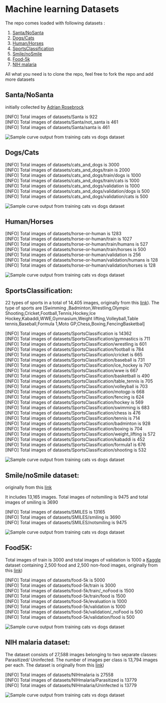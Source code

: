 # Machine learning Datasets


The repo comes loaded with following datasets :
 1. [Santa/NoSanta](#santanosanta)
 2. [Dogs/Cats](#dogscats)
 3. [Human/Horses](#humanhorses)
 4. [SportsClassification](#sportsclassification)
 5. [Smile/noSmile](#smilenosmile-dataset)
 6. [Food-5k](#food5k)
 7. [NIH malaria](#nih-malaria-dataset)
 
All what you need is to clone the repo, feel free to fork the repo and add more datasets

## Santa/NoSanta
initially collected  by  [Adrian Rosebrock](https://www.pyimagesearch.com/2017/12/11/image-classification-with-keras-and-deep-learning/) 

 
[INFO] Total images of datasets/Santa is 922<br/>
[INFO] Total images of datasets/Santa/not_santa is 461<br/>
[INFO] Total images of datasets/Santa/santa is 461<br/>

 ![Sample curve output from training cats vs dogs dataset](https://github.com/Walid-Ahmed/ML_Datasets/blob/master/sampleImages/sample_Santa.png)

## Dogs/Cats

[INFO] Total images of datasets/cats_and_dogs is 3000<br/>
[INFO] Total images of datasets/cats_and_dogs/train is 2000<br/> 
[INFO] Total images of datasets/cats_and_dogs/train/dogs is 1000<br/> 
[INFO] Total images of datasets/cats_and_dogs/train/cats is 1000<br/> 
[INFO] Total images of datasets/cats_and_dogs/validation is 1000<br/> 
[INFO] Total images of datasets/cats_and_dogs/validation/dogs is 500<br/> 
[INFO] Total images of datasets/cats_and_dogs/validation/cats is 500<br/> 

  ![Sample curve output from training cats vs dogs dataset](https://github.com/Walid-Ahmed/ML_Datasets/blob/master/sampleImages/sample_cats_and_dogs.png)
  
## Human/Horses   


[INFO] Total images of datasets/horse-or-human is 1283<br/> 
[INFO] Total images of datasets/horse-or-human/train is 1027<br/> 
[INFO] Total images of datasets/horse-or-human/train/humans is 527<br/> 
[INFO] Total images of datasets/horse-or-human/train/horses is 500<br/> 
[INFO] Total images of datasets/horse-or-human/validation is 256<br/> 
[INFO] Total images of datasets/horse-or-human/validation/humans is 128<br/> 
[INFO] Total images of datasets/horse-or-human/validation/horses is 128<br/> 

  ![Sample curve output from training cats vs dogs dataset](https://github.com/Walid-Ahmed/ML_Datasets/blob/master/sampleImages/sample_horse-or-human.png)
  
 ## SportsClassification:
 22 types of sports in a total of 14,405 images, originally from this [link](https://github.com/anubhavmaity/Sports-Type-Classifier)). 
 The type of sports are [Swimming ,Badminton,Wrestling,Olympic Shooting,Cricket,Football,Tennis,Hockey,Ice Hockey,Kabaddi,WWE,Gymnasium,Weight lifting,Volleyball,Table tennis,Baseball,Formula 1,Moto GP,Chess,Boxing,FencingBasketbal]
 

    
[INFO] Total images of datasets/SportsClassification is 14362<br/> 
[INFO] Total images of datasets/SportsClassification/gymnastics is 711<br/> 
[INFO] Total images of datasets/SportsClassification/wrestling is 601<br/> 
[INFO] Total images of datasets/SportsClassification/football is 784<br/> 
[INFO] Total images of datasets/SportsClassification/cricket is 665<br/> 
[INFO] Total images of datasets/SportsClassification/baseball is 731<br/> 
[INFO] Total images of datasets/SportsClassification/ice_hockey is 707<br/> 
[INFO] Total images of datasets/SportsClassification/wwe is 667<br/> 
[INFO] Total images of datasets/SportsClassification/basketball is 490<br/> 
[INFO] Total images of datasets/SportsClassification/table_tennis is 705<br/> 
[INFO] Total images of datasets/SportsClassification/volleyball is 703<br/> 
[INFO] Total images of datasets/SportsClassification/motogp is 668<br/> 
[INFO] Total images of datasets/SportsClassification/fencing is 624<br/> 
[INFO] Total images of datasets/SportsClassification/hockey is 569<br/> 
[INFO] Total images of datasets/SportsClassification/swimming is 683<br/> 
[INFO] Total images of datasets/SportsClassification/chess is 476<br/> 
[INFO] Total images of datasets/SportsClassification/tennis is 714<br/> 
[INFO] Total images of datasets/SportsClassification/badminton is 928<br/> 
[INFO] Total images of datasets/SportsClassification/boxing is 704<br/> 
[INFO] Total images of datasets/SportsClassification/weight_lifting is 572<br/> 
[INFO] Total images of datasets/SportsClassification/kabaddi is 452<br/> 
[INFO] Total images of datasets/SportsClassification/formula1 is 676<br/> 
[INFO] Total images of datasets/SportsClassification/shooting is 532<br/> 
 

 ![Sample curve output from training cats vs dogs dataset](https://github.com/Walid-Ahmed/ML_Datasets/blob/master/sampleImages/sample_SportsClassification.png)
 
 ## Smile/noSmile dataset:
 originally from this [link](https://github.com/hromi/SMILEsmileD)  
 
It includes 13,165 images. Total images of notsmiling is 9475 and total images of smiling is 3690 

[INFO] Total images of datasets/SMILES is 13165<br/> 
[INFO] Total images of datasets/SMILES/smiling is 3690<br/> 
[INFO] Total images of datasets/SMILES/notsmiling is 9475<br/> 

  ![Sample curve output from training cats vs dogs dataset](https://github.com/Walid-Ahmed/ML_Datasets/blob/master/sampleImages/sample_SMILES.png)
 
 ## Food5K: 
 Total images of train is 3000 and total images of validation is 1000 
 a [Kaggle](https://www.kaggle.com/binhminhs10/food5k) dataset containing 2,500 food and 2,500 non-food images, originally from this [link](https://www.kaggle.com/binhminhs10/food5k/download))
 
[INFO] Total images of datasets/food-5k is 5000<br/> 
[INFO] Total images of datasets/food-5k/train is 3000<br/> 
[INFO] Total images of datasets/food-5k/train/_noFood is 1500<br/> 
[INFO] Total images of datasets/food-5k/train/food is 1500<br/> 
[INFO] Total images of datasets/food-5k/evaluation is 1000<br/> 
[INFO] Total images of datasets/food-5k/validation is 1000<br/> 
[INFO] Total images of datasets/food-5k/validation/_noFood is 500<br/> 
[INFO] Total images of datasets/food-5k/validation/food is 500<br/> 
    
![Sample curve output from training cats vs dogs dataset]( https://github.com/Walid-Ahmed/ML_Datasets/blob/master/sampleImages/sample_Food-5K.png)
   

 ## NIH malaria dataset:
 
 The dataset consists of 27,588 images belonging to two separate classes: Parasitized/ Uninfected.
 The number of images per class is 13,794 images per each. The dataset is  originally from this [link](https://lhncbc.nlm.nih.gov/publication/pub9932))

[INFO] Total images of datasets/NIHmalaria is 27558<br/> 
[INFO] Total images of datasets/NIHmalaria/Parasitized is 13779<br/> 
[INFO] Total images of datasets/NIHmalaria/Uninfected is 13779<br/> 

 ![Sample curve output from training cats vs dogs dataset](https://github.com/Walid-Ahmed/ML_Datasets/blob/master/sampleImages/sample_NIHmalaria.png)
